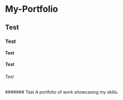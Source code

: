 # My-Portfolio
## Test
### Test
#### Test
##### Test
###### Test
####### Test
A portfolio of work showcasing my skills.
